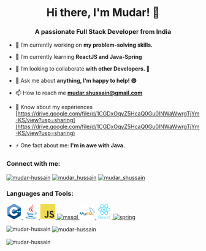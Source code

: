 <h1 align="center">Hi there, I'm Mudar! 👋</h1>
<h3 align="center">A passionate Full Stack Developer from India</h3>

- 🔭 I’m currently working on **my problem-solving skills.**

- 🌱 I’m currently learning **ReactJS and Java-Spring**

- 👯 I’m looking to collaborate **with other Developers. 🙌**

- 💬 Ask me about **anything, I'm happy to help! 😄**

- 📫 How to reach me **mudar.shussain@gmail.com**

- 📄 Know about my experiences [https://drive.google.com/file/d/1CGDxOqyZ5HcaQ0Gu0INWaWwrgTjYm-KS/view?usp=sharing](https://drive.google.com/file/d/1CGDxOqyZ5HcaQ0Gu0INWaWwrgTjYm-KS/view?usp=sharing)

- ⚡ One fact about me: **I'm in awe with Java.**

<h3 align="left">Connect with me:</h3>
<p align="left">
<a href="https://linkedin.com/in/mudar-hussain" target="blank"><img align="center" src="https://raw.githubusercontent.com/rahuldkjain/github-profile-readme-generator/master/src/images/icons/Social/linked-in-alt.svg" alt="mudar-hussain" height="30" width="40" /></a>
<a href="https://www.hackerrank.com/mudar_hussain" target="blank"><img align="center" src="https://raw.githubusercontent.com/rahuldkjain/github-profile-readme-generator/master/src/images/icons/Social/hackerrank.svg" alt="mudar_hussain" height="30" width="40" /></a>
<a href="https://www.leetcode.com/mudar_shussain" target="blank"><img align="center" src="https://raw.githubusercontent.com/rahuldkjain/github-profile-readme-generator/master/src/images/icons/Social/leet-code.svg" alt="mudar_shussain" height="30" width="40" /></a>
</p>

<h3 align="left">Languages and Tools:</h3>
<p align="left"> <a href="https://www.w3schools.com/cpp/" target="_blank" rel="noreferrer"> <img src="https://raw.githubusercontent.com/devicons/devicon/master/icons/cplusplus/cplusplus-original.svg" alt="cplusplus" width="40" height="40"/> </a> <a href="https://www.java.com" target="_blank" rel="noreferrer"> <img src="https://raw.githubusercontent.com/devicons/devicon/master/icons/java/java-original.svg" alt="java" width="40" height="40"/> </a> <a href="https://developer.mozilla.org/en-US/docs/Web/JavaScript" target="_blank" rel="noreferrer"> <img src="https://raw.githubusercontent.com/devicons/devicon/master/icons/javascript/javascript-original.svg" alt="javascript" width="40" height="40"/> </a> <a href="https://www.microsoft.com/en-us/sql-server" target="_blank" rel="noreferrer"> <img src="https://www.svgrepo.com/show/303229/microsoft-sql-server-logo.svg" alt="mssql" width="40" height="40"/> </a> <a href="https://www.mysql.com/" target="_blank" rel="noreferrer"> <img src="https://raw.githubusercontent.com/devicons/devicon/master/icons/mysql/mysql-original-wordmark.svg" alt="mysql" width="40" height="40"/> </a> <a href="https://reactjs.org/" target="_blank" rel="noreferrer"> <img src="https://raw.githubusercontent.com/devicons/devicon/master/icons/react/react-original-wordmark.svg" alt="react" width="40" height="40"/> </a> <a href="https://spring.io/" target="_blank" rel="noreferrer"> <img src="https://www.vectorlogo.zone/logos/springio/springio-icon.svg" alt="spring" width="40" height="40"/> </a> </p>

<p><img align="left" src="https://github-readme-stats.vercel.app/api/top-langs?username=mudar-hussain&show_icons=true&locale=en&layout=compact" alt="mudar-hussain" /></p>

<p>&nbsp;<img align="center" src="https://github-readme-stats.vercel.app/api?username=mudar-hussain&show_icons=true&locale=en" alt="mudar-hussain" /></p>

<p><img align="center" src="https://github-readme-streak-stats.herokuapp.com/?user=mudar-hussain&" alt="mudar-hussain" /></p>
